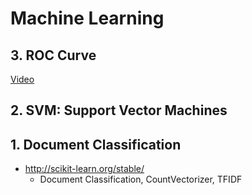 # Machine Learning

## 3. ROC Curve
   [Video](https://www.youtube.com/watch?v=OAl6eAyP-yo)

## 2. SVM: Support Vector Machines

## 1. Document Classification
  - http://scikit-learn.org/stable/ 
    - Document Classification, CountVectorizer, TFIDF 
